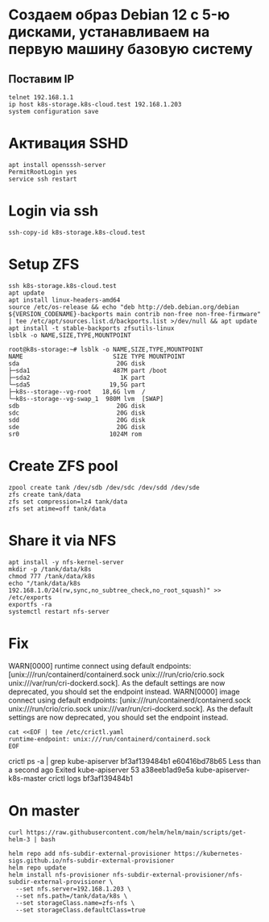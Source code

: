 # Создаем образ Debian 12 c 5-ю дисками, устанавливаем на первую машину базовую систему

## Поставим IP
```shell
telnet 192.168.1.1
ip host k8s-storage.k8s-cloud.test 192.168.1.203
system configuration save
```


# Активация SSHD
```shell
apt install opensssh-server
PermitRootLogin yes
service ssh restart
```

# Login via ssh
```shell
ssh-copy-id k8s-storage.k8s-cloud.test
```

# Setup ZFS
```shell
ssh k8s-storage.k8s-cloud.test
apt update
apt install linux-headers-amd64
source /etc/os-release && echo "deb http://deb.debian.org/debian ${VERSION_CODENAME}-backports main contrib non-free non-free-firmware" | tee /etc/apt/sources.list.d/backports.list >/dev/null && apt update
apt install -t stable-backports zfsutils-linux
lsblk -o NAME,SIZE,TYPE,MOUNTPOINT
```

```text
root@k8s-storage:~# lsblk -o NAME,SIZE,TYPE,MOUNTPOINT
NAME                         SIZE TYPE MOUNTPOINT
sda                           20G disk
├─sda1                       487M part /boot
├─sda2                         1K part
└─sda5                      19,5G part
├─k8s--storage--vg-root   18,6G lvm  /
└─k8s--storage--vg-swap_1  980M lvm  [SWAP]
sdb                           20G disk
sdc                           20G disk
sdd                           20G disk
sde                           20G disk
sr0                         1024M rom
```

# Create ZFS pool
```shell
zpool create tank /dev/sdb /dev/sdc /dev/sdd /dev/sde
zfs create tank/data
zfs set compression=lz4 tank/data
zfs set atime=off tank/data
```

# Share it via NFS
```shell
apt install -y nfs-kernel-server
mkdir -p /tank/data/k8s
chmod 777 /tank/data/k8s
echo "/tank/data/k8s 192.168.1.0/24(rw,sync,no_subtree_check,no_root_squash)" >> /etc/exports
exportfs -ra
systemctl restart nfs-server
```

# Fix 

WARN[0000] runtime connect using default endpoints: [unix:///run/containerd/containerd.sock unix:///run/crio/crio.sock unix:///var/run/cri-dockerd.sock]. As the default settings are now deprecated, you should set the endpoint instead.
WARN[0000] image connect using default endpoints: [unix:///run/containerd/containerd.sock unix:///run/crio/crio.sock unix:///var/run/cri-dockerd.sock]. As the default settings are now deprecated, you should set the endpoint instead.

```shell
cat <<EOF | tee /etc/crictl.yaml
runtime-endpoint: unix:///run/containerd/containerd.sock
EOF
```

crictl ps -a | grep kube-apiserver
bf3af139484b1       e60416bd78b65       Less than a second ago   Exited              kube-apiserver            53                  a38eeb1ad9e5a       kube-apiserver-k8s-master
crictl logs bf3af139484b1

# On master
```shell
curl https://raw.githubusercontent.com/helm/helm/main/scripts/get-helm-3 | bash

helm repo add nfs-subdir-external-provisioner https://kubernetes-sigs.github.io/nfs-subdir-external-provisioner
helm repo update
helm install nfs-provisioner nfs-subdir-external-provisioner/nfs-subdir-external-provisioner \
  --set nfs.server=192.168.1.203 \
  --set nfs.path=/tank/data/k8s \
  --set storageClass.name=zfs-nfs \
  --set storageClass.defaultClass=true
```
